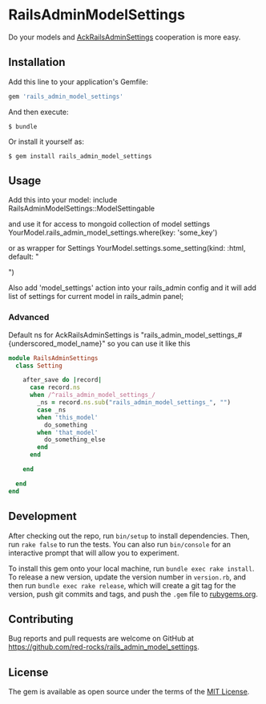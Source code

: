 # RailsAdminModelSettings

Do your models and [AckRailsAdminSettings](https://github.com/red-rocks/rails_admin_settings) cooperation is more easy.

## Installation

Add this line to your application's Gemfile:

```ruby
gem 'rails_admin_model_settings'
```

And then execute:

    $ bundle

Or install it yourself as:

    $ gem install rails_admin_model_settings

## Usage

Add this into your model:
    include RailsAdminModelSettings::ModelSettingable

and use it for access to mongoid collection of model settings
    YourModel.rails_admin_model_settings.where(key: 'some_key')

or as wrapper for Settings
    YourModel.settings.some_setting(kind: :html, default: "<p></p>")

Also add 'model_settings' action into your rails_admin config and it will add list of settings for current model in rails_admin panel;

### Advanced

Default ns for AckRailsAdminSettings is "rails_admin_model_settings_#{underscored_model_name}" so you can use it like this
```ruby
module RailsAdminSettings
  class Setting

    after_save do |record|
      case record.ns
      when /^rails_admin_model_settings_/
        _ns = record.ns.sub("rails_admin_model_settings_", "")
        case _ns
        when 'this_model'
          do_something
        when 'that_model'
          do_something_else
        end
      end

    end

  end
end
```

## Development

After checking out the repo, run `bin/setup` to install dependencies. Then, run `rake false` to run the tests. You can also run `bin/console` for an interactive prompt that will allow you to experiment.

To install this gem onto your local machine, run `bundle exec rake install`. To release a new version, update the version number in `version.rb`, and then run `bundle exec rake release`, which will create a git tag for the version, push git commits and tags, and push the `.gem` file to [rubygems.org](https://rubygems.org).

## Contributing

Bug reports and pull requests are welcome on GitHub at https://github.com/red-rocks/rails_admin_model_settings.


## License

The gem is available as open source under the terms of the [MIT License](http://opensource.org/licenses/MIT).
